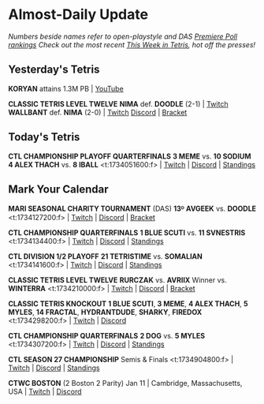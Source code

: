 # Almost-Daily Update
*Numbers beside names refer to open-playstyle and DAS [Premiere Poll rankings](https://docs.google.com/document/d/1Mmn24edltEMq6vdxZxhIAfyUS6F5SwlqIuQ6OmnVsi8/edit?tab=t.0)*
*Check out the most recent [This Week in Tetris](https://www.thisweekintetris.com/2024/12/this-week-in-tetris-november-12-25.html), hot off the presses!*
## Yesterday's Tetris
**KORYAN** attains 1.3M PB | [YouTube](https://www.youtube.com/watch?v=-bTyU7fF60o)

**CLASSIC TETRIS LEVEL TWELVE**
**NIMA** def. **DOODLE** (2-1) | [Twitch](https://www.twitch.tv/videos/2324386604?t=00h18m43s)
**WALLBANT** def. **NIMA** (2-0) | [Twitch](https://www.twitch.tv/videos/2324386604?t=00h52m32s)
[Discord](https://go.ctm.gg/discord) | [Bracket](https://go.ctm.gg/event/ctm-november-2024/masters-event/)

## Today's Tetris
**CTL CHAMPIONSHIP PLAYOFF QUARTERFINALS**
**3 MEME** vs. **10 SODIUM**
**4 ALEX THACH** vs. **8 IBALL**
<t:1734051600:f> | [Twitch](https://www.twitch.tv/classictetrisleague) | [Discord](https://discord.gg/QremKENyzQ) | [Standings](https://ctlscoreboard.herokuapp.com)

## Mark Your Calendar
**MARI SEASONAL CHARITY TOURNAMENT** (DAS)
**13ᴰ AVGEEK** vs. **DOODLE**
<t:1734127200:f> | [Twitch](https://www.twitch.tv/mari__712) | [Discord](https://bit.ly/MariSeasonalCharityTournament) | [Bracket](https://docs.google.com/spreadsheets/d/1sKGagpWflFwdXnzk2DQQy6QjPF_i3FvF6qemObdu7hc/edit?gid=400187929#gid=400187929)

**CTL CHAMPIONSHIP QUARTERFINALS**
**1 BLUE SCUTI** vs. **11 SVNESTRIS**
<t:1734134400:f> | [Twitch](https://www.twitch.tv/classictetrisleague) | [Discord](https://discord.gg/QremKENyzQ) | [Standings](https://ctlscoreboard.herokuapp.com)

**CTL DIVISION 1/2 PLAYOFF**
**21 TETRISTIME** vs. **SOMALIAN**
<t:1734141600:f> | [Twitch](https://www.twitch.tv/classictetrisleague) | [Discord](https://discord.gg/QremKENyzQ) | [Standings](https://ctlscoreboard.herokuapp.com)

**CLASSIC TETRIS LEVEL TWELVE**
**RURCZAK** vs. **AVRIIX**
Winner vs. **WINTERRA**
<t:1734210000:f> | [Twitch](https://twitch.tv/monthlytetris) | [Discord](https://go.ctm.gg/discord) | [Bracket](https://go.ctm.gg/event/ctm-november-2024/masters-event/)

**CLASSIC TETRIS KNOCKOUT**
**1 BLUE SCUTI**, **3 MEME**, **4 ALEX THACH**, **5 MYLES**,
**14 FRACTAL**, **HYDRANTDUDE**, **SHARKY**, **FIREDOX**
<t:1734298200:f> | [Twitch](https://www.twitch.tv/wyliecanttwitch) | [Discord](https://discord.gg/XEwe79f8vE)

**CTL CHAMPIONSHIP QUARTERFINALS**
**2 DOG** vs. **5 MYLES**
<t:1734307200:f> | [Twitch](https://www.twitch.tv/classictetrisleague) | [Discord](https://discord.gg/QremKENyzQ) | [Standings](https://ctlscoreboard.herokuapp.com)

**CTL SEASON 27 CHAMPIONSHIP**
Semis & Finals
<t:1734904800:f> | [Twitch](https://www.twitch.tv/classictetrisleague) | [Discord](https://discord.gg/QremKENyzQ) | [Standings](https://ctlscoreboard.herokuapp.com)

**CTWC BOSTON** (2 Boston 2 Parity)
Jan 11 | Cambridge, Massachusetts, USA | [Twitch](https://www.twitch.tv/classictetris) | [Discord](https://discord.gg/mBVReaxE9m)
